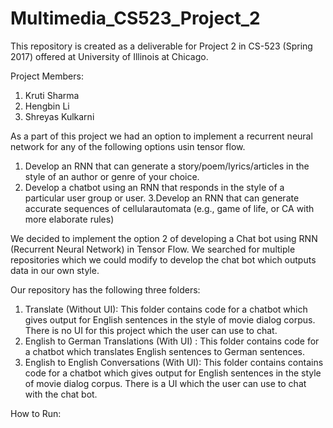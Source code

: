 # Multimedia_CS523_Project_2

This repository is created as a deliverable for Project 2 in CS-523 (Spring 2017) offered at University of Illinois at Chicago.

Project Members:
1. Kruti Sharma
2. Hengbin Li
3. Shreyas Kulkarni

As a part of this project we had an option to implement a recurrent neural network for any of the following options usin tensor flow.

1. Develop an RNN that can generate a story/poem/lyrics/articles in the style of an author or genre of your choice.
2. Develop a chatbot using an RNN that responds in the style of a particular user group or user.
3.Develop an RNN that can generate accurate sequences of cellularautomata (e.g., game of life, or CA with more elaborate rules)

We decided to implement the option 2 of developing a Chat bot using RNN (Recurrent Neural Network) in Tensor Flow. 
We searched for multiple repositories which we could modify to develop the chat bot which outputs data in our own style.

Our repository has the following three folders:
1. Translate (Without UI): This folder contains code for a chatbot which gives output for English sentences in the style of movie dialog 
corpus. There is no UI for this project which the user can use to chat.
2. English to German Translations (With UI) : This folder contains code for a chatbot which translates English sentences to 
German sentences.
3. English to English Conversations (With UI): This folder contains contains code for a chatbot which gives output for English sentences 
in the style of movie dialog corpus. There is a UI which the user can use to chat with the chat bot.

How to Run:
